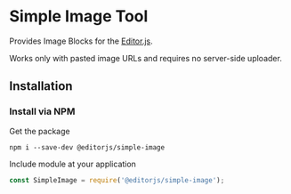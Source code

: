 # Simple Image Tool

Provides Image Blocks for the [Editor.js](https://editorjs.io).

Works only with pasted image URLs and requires no server-side uploader.

## Installation

### Install via NPM

Get the package

```shell
npm i --save-dev @editorjs/simple-image
```

Include module at your application

```javascript
const SimpleImage = require('@editorjs/simple-image');
```
